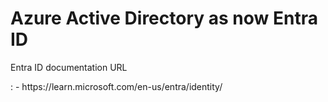 <h1>Azure Active Directory as now Entra ID</h1>
<p>Entra ID documentation URL </p >: - <a>https://learn.microsoft.com/en-us/entra/identity/</a>
